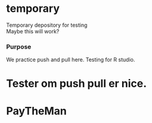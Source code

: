 # temporary
Temporary depository for testing <br>
Maybe this will work?

### Purpose
We practice push and pull here. Testing for R studio.
<br>

# Tester om push pull er nice.

# PayTheMan

